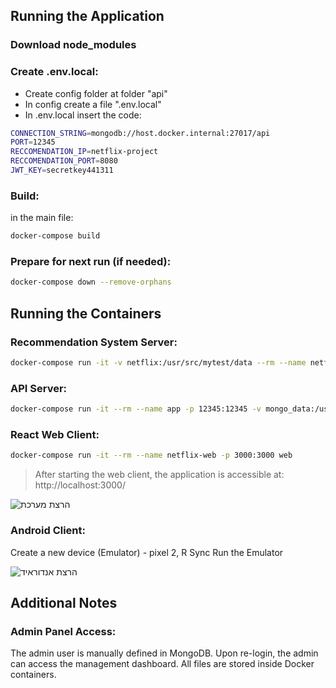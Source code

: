 ## Running the Application

### Download node_modules

### Create .env.local:
- Create config folder at folder "api"
- In config create a file ".env.local"
- In .env.local insert the code:
```bash
CONNECTION_STRING=mongodb://host.docker.internal:27017/api
PORT=12345
RECCOMENDATION_IP=netflix-project
RECCOMENDATION_PORT=8080
JWT_KEY=secretkey441311
```

### Build:
in the main file:
```bash
docker-compose build
```

### Prepare for next run (if needed):
```bash
docker-compose down --remove-orphans
```

## Running the Containers

### Recommendation System Server:
```bash
docker-compose run -it -v netflix:/usr/src/mytest/data --rm --name netflix-project server 8080
```

### API Server:
```bash
docker-compose run -it --rm --name app -p 12345:12345 -v mongo_data:/usr/src/data api
```

### React Web Client:
```bash
docker-compose run -it --rm --name netflix-web -p 3000:3000 web
```
> After starting the web client, the application is accessible at:
http://localhost:3000/

![הרצת מערכת](https://github.com/user-attachments/assets/daa62e85-26e3-4fbf-955b-42e835eb0cca)


### Android Client:
Create a new device (Emulator) - pixel 2, R
Sync
Run the Emulator

![הרצת אנדוראיד](https://github.com/user-attachments/assets/7009ead4-cb20-42ce-84b0-d4c029bd14b0)


## Additional Notes
### Admin Panel Access:
The admin user is manually defined in MongoDB.
Upon re-login, the admin can access the management dashboard.
All files are stored inside Docker containers.
